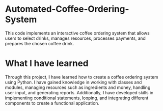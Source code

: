 # Automated-Coffee-Ordering-System
This code implements an interactive coffee ordering system that allows users to select drinks, manages resources, processes payments, and prepares the chosen coffee drink.
# What I have learned
Through this project, I have learned how to create a coffee ordering system using Python. I have gained knowledge in working with classes and modules, managing resources such as ingredients and money, handling user input, and generating reports. Additionally, I have developed skills in implementing conditional statements, looping, and integrating different components to create a functional application.
